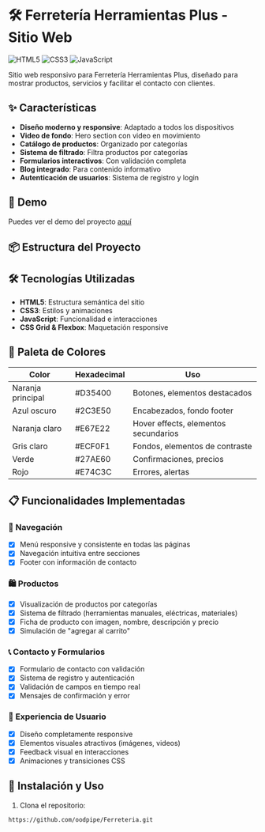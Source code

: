 # 🛠️ Ferretería Herramientas Plus - Sitio Web

![HTML5](https://img.shields.io/badge/HTML5-E34F26?style=for-the-badge&logo=html5&logoColor=white)
![CSS3](https://img.shields.io/badge/CSS3-1572B6?style=for-the-badge&logo=css3&logoColor=white)
![JavaScript](https://img.shields.io/badge/JavaScript-F7DF1E?style=for-the-badge&logo=javascript&logoColor=black)

Sitio web responsivo para Ferretería Herramientas Plus, diseñado para mostrar productos, servicios y facilitar el contacto con clientes.

## ✨ Características

- **Diseño moderno y responsive**: Adaptado a todos los dispositivos
- **Video de fondo**: Hero section con video en movimiento
- **Catálogo de productos**: Organizado por categorías
- **Sistema de filtrado**: Filtra productos por categorías
- **Formularios interactivos**: Con validación completa
- **Blog integrado**: Para contenido informativo
- **Autenticación de usuarios**: Sistema de registro y login

## 🚀 Demo

Puedes ver el demo del proyecto [aquí](https://tu-usuario.github.io/ferreteria-herramientas-plus/)

## 📦 Estructura del Proyecto


## 🛠️ Tecnologías Utilizadas

- **HTML5**: Estructura semántica del sitio
- **CSS3**: Estilos y animaciones
- **JavaScript**: Funcionalidad e interacciones
- **CSS Grid & Flexbox**: Maquetación responsive

## 🎨 Paleta de Colores

| Color               | Hexadecimal | Uso                                 |
| ------------------- | ----------- | ----------------------------------- |
| Naranja principal   | #D35400     | Botones, elementos destacados       |
| Azul oscuro         | #2C3E50     | Encabezados, fondo footer           |
| Naranja claro       | #E67E22     | Hover effects, elementos secundarios|
| Gris claro          | #ECF0F1     | Fondos, elementos de contraste      |
| Verde               | #27AE60     | Confirmaciones, precios             |
| Rojo                | #E74C3C     | Errores, alertas                    |

## 📋 Funcionalidades Implementadas

### 🧭 Navegación
- [x] Menú responsive y consistente en todas las páginas
- [x] Navegación intuitiva entre secciones
- [x] Footer con información de contacto

### 🛍️ Productos
- [x] Visualización de productos por categorías
- [x] Sistema de filtrado (herramientas manuales, eléctricas, materiales)
- [x] Ficha de producto con imagen, nombre, descripción y precio
- [x] Simulación de "agregar al carrito"

### 📞 Contacto y Formularios
- [x] Formulario de contacto con validación
- [x] Sistema de registro y autenticación
- [x] Validación de campos en tiempo real
- [x] Mensajes de confirmación y error

### 📱 Experiencia de Usuario
- [x] Diseño completamente responsive
- [x] Elementos visuales atractivos (imágenes, videos)
- [x] Feedback visual en interacciones
- [x] Animaciones y transiciones CSS

## 🚀 Instalación y Uso

1. Clona el repositorio:
```bash
https://github.com/oodpipe/Ferreteria.git



